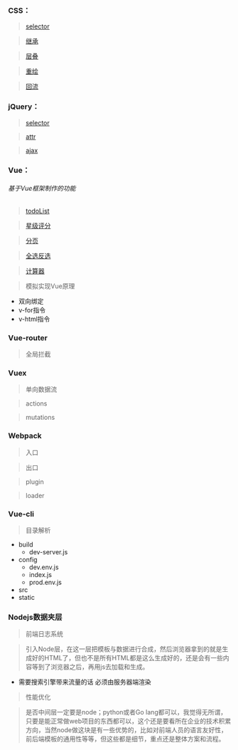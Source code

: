 ### CSS：
> [selector](https://github.com/iysf/blog/tree/master/CSS/selector)

> [继承](https://github.com/iysf/blog/tree/master/CSS/%E7%BB%A7%E6%89%BF)

> [层叠](https://github.com/iysf/blog/tree/master/CSS/%E5%B1%82%E5%8F%A0)

> [重绘](https://github.com/iysf/blog/tree/master/CSS/%E9%87%8D%E7%BB%98)

> [回流](https://github.com/iysf/blog/tree/master/CSS/%E5%9B%9E%E6%B5%81)

### jQuery：
> [selector](https://github.com/iysf/blog/tree/master/Jquery/selector)

> [attr](https://github.com/iysf/blog/tree/master/Jquery/attr)

> [ajax](https://github.com/iysf/blog/tree/master/Jquery/ajax)


### Vue：

###### 基于Vue框架制作的功能
> [todoList](https://github.com/iysf/blog/tree/master/Vue/todoList)

> [星级评分](https://github.com/iysf/blog/tree/master/Vue/%E5%85%A8%E9%80%89%E5%8F%8D%E9%80%89)

> [分页](https://github.com/iysf/blog/tree/master/Vue/%E5%88%86%E9%A1%B5)

> [全选反选](https://github.com/iysf/blog/tree/master/Vue/%E5%85%A8%E9%80%89%E5%8F%8D%E9%80%89)

> [计算器](https://github.com/iysf/blog/tree/master/Vue/%E8%AE%A1%E7%AE%97%E5%99%A8)

> 模拟实现Vue原理
  * 双向绑定
  * v-for指令
  * v-html指令

### Vue-router

> 全局拦截

### Vuex

> 单向数据流

> actions

> mutations

### Webpack

> 入口

> 出口

> plugin

> loader

### Vue-cli

> 目录解析
  - build
    - dev-server.js
  - config
    - dev.env.js
    - index.js
    - prod.env.js
  - src
  - static

### Nodejs数据夹层
> 前端日志系统

> 引入Node层，在这一层把模板与数据进行合成，然后浏览器拿到的就是生成好的HTML了，但也不是所有HTML都是这么生成好的，还是会有一些内容等到了浏览器之后，再用js去加载和生成。
  - 需要搜索引擎带来流量的话 必须由服务器端渲染

> 性能优化

> 是否中间层一定要是node；python或者Go lang都可以，我觉得无所谓，只要是能正常做web项目的东西都可以，这个还是要看所在企业的技术积累方向，当然node做这块是有一些优势的，比如对前端人员的语言友好性，前后端模板的通用性等等，但这些都是细节，重点还是整体方案和流程。

<!-- #### 算法：
* 排序
  1. [桶排序](https://github.com/iysf/legendary-JavaScript/blob/master/%E7%AE%97%E6%B3%95/%E6%8E%92%E5%BA%8F/%E6%A1%B6%E6%8E%92%E5%BA%8F.html)
  2. [冒泡排序](https://github.com/iysf/legendary-JavaScript/blob/master/%E7%AE%97%E6%B3%95/%E6%8E%92%E5%BA%8F/%E5%86%92%E6%B3%A1%E6%8E%92%E5%BA%8F.html)
  3. [快速排序](https://github.com/iysf/legendary-JavaScript/blob/master/%E7%AE%97%E6%B3%95/%E6%8E%92%E5%BA%8F/%E5%BF%AB%E9%80%9F%E6%8E%92%E5%BA%8F.html)
  4. [归并排序](https://github.com/iysf/legendary-JavaScript/blob/master/%E7%AE%97%E6%B3%95/%E6%8E%92%E5%BA%8F/%E5%BD%92%E5%B9%B6%E6%8E%92%E5%BA%8F.html)
  5. [希尔排序](https://github.com/iysf/legendary-JavaScript/blob/master/%E7%AE%97%E6%B3%95/%E6%8E%92%E5%BA%8F/%E5%BD%92%E5%B9%B6%E6%8E%92%E5%BA%8F.html)
* 图
  1. [深度优先搜索]
  2. [广度优先搜索]
* 检索算法
  1. [顺序查找]
  2. [二分查找算法]
#### 前端监控：
* 捕获前端错误
  1. [前端代码异常](http://www.baidu.com)

#### 内部的api：
* 数组的[].push、[].pop、[].forEach等
* 函数的bind，call，apply等
* ES6的 new Set()等
#### 开发中的基础功能：
* 全选反选插件
* 分页插件
* 图片瀑布流
* 各种拦截: 请求拦截，跳转拦截，相应拦截，登录拦截等
* 聊天功能
* 评论功能
* 日期功能
* 模拟数据双向绑定原理
* Canvas游戏
#### 框架的底层原理：
* Vue的双向数据绑定、Vue:v-html，v-for、各种指令的封装等
* jquery的链式编程 选择器封装等
#### 面向对象：
* __proto__与prototype的关系
* 工厂模式
* 构造函数
* this原理
* 原型
* 封装_new()函数
#### 设计模式：
* 单例模式、访问者模式、观察者模式、桥接模式、工厂模式等
#### 作用域：
* 生命周期、编译原理、变量提升、运行环境等
#### HTTP协议：
* 通信过程、HTTP方法、协议格式、报文结构、首部字段、状态码
* 代理、网关、隧道
* SPDY、WebSocket、WebDAV
* 无状态(stateless)、301和302重定向的区别、缓存机制
* Web安全、HTTPS、SSL、证书认证、加密机制、Web攻击手段：Dos攻击、跨站点请求伪造（CSRF）、SQL注入、XSS攻击
* 在浏览器调试工具中 console中 直接$.ajax({}) 就可以访问后端的接口。 -->
